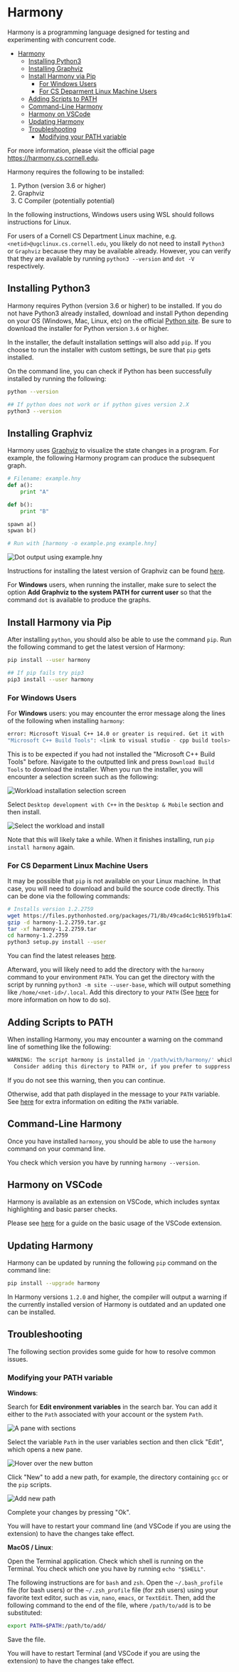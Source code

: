 # Harmony

Harmony is a programming language designed for testing and experimenting with concurrent code.

- [Harmony](#harmony)
  - [Installing Python3](#installing-python3)
  - [Installing Graphviz](#installing-graphviz)
  - [Install Harmony via Pip](#install-harmony-via-pip)
    - [For Windows Users](#for-windows-users)
    - [For CS Deparment Linux Machine Users](#for-cs-deparment-linux-machine-users)
  - [Adding Scripts to PATH](#adding-scripts-to-path)
  - [Command-Line Harmony](#command-line-harmony)
  - [Harmony on VSCode](#harmony-on-vscode)
  - [Updating Harmony](#updating-harmony)
  - [Troubleshooting](#troubleshooting)
    - [Modifying your PATH variable](#modifying-your-path-variable)

For more information, please visit the official page https://harmony.cs.cornell.edu.

Harmony requires the following to be installed:

1. Python (version 3.6 or higher)
2. Graphviz
3. C Compiler (potentially potential)

In the following instructions, Windows users using WSL should follows instructions for Linux.

For users of a Cornell CS Department Linux machine, e.g. `<netid>@ugclinux.cs.cornell.edu`, you likely do not need to install `Python3` or `Graphviz` because they may be available already. However, you can verify that they are available by running `python3 --version` and `dot -V` respectively.

## Installing Python3

Harmony requires Python (version 3.6 or higher) to be installed. If you do not have Python3 already installed, download and install Python depending on your OS (Windows, Mac, Linux, etc) on the official [Python site](https://www.python.org/downloads/). Be sure to download the installer for Python version `3.6` or higher.

In the installer, the default installation settings will also add `pip`. If you choose to run the installer with custom settings, be sure that `pip` gets installed.

On the command line, you can check if Python has been successfully installed by running the following:

```sh
python --version

## If python does not work or if python gives version 2.X
python3 --version
```

## Installing Graphviz

Harmony uses [Graphviz](https://graphviz.org/) to visualize the state changes in a program. For example, the following Harmony program can produce the subsequent graph.

```py
# Filename: example.hny
def a():
    print "A"

def b():
    print "B"

spawn a()
spwan b()

# Run with [harmony -o example.png example.hny]
```

![Dot output using example.hny](https://harmony.cs.cornell.edu/docs/textbook/figures/simple-graph-example.png "Dot output")

Instructions for installing the latest version of Graphviz can be found [here](https://graphviz.org/download/).

For **Windows** users, when running the installer, make sure to select the option **Add Graphviz to the system PATH for current user** so that the command `dot` is available to produce the graphs.

## Install Harmony via Pip

After installing `python`, you should also be able to use the command `pip`. Run the following command to get the latest version of Harmony:

```sh
pip install --user harmony

## If pip fails try pip3
pip3 install --user harmony
```

### For Windows Users

For **Windows** users: you may encounter the error message along the lines of the following when installing `harmony`:

```sh
error: Microsoft Visual C++ 14.0 or greater is required. Get it with
"Microsoft C++ Build Tools": <link to visual studio - cpp build tools>
```

This is to be expected if you had not installed the "Microsoft C++ Build Tools" before. Navigate to the outputted link and press `Download Build Tools` to download the installer. When you run the installer, you will encounter a selection screen such as the following:

![Workload installation selection screen](https://harmony.cs.cornell.edu/docs/textbook/figures/find-c%2B%2B-build-tools.png "Worload installation selection screen")

Select `Desktop development with C++` in the `Desktop & Mobile` section and then install.

![Select the workload and install](https://harmony.cs.cornell.edu/docs/textbook/figures/press-install-c%2B%2B-build-tools.png "Select the workload and install")

Note that this will likely take a while. When it finishes installing, run `pip install harmony` again.


### For CS Deparment Linux Machine Users

It may be possible that `pip` is not available on your Linux machine. In that case, you will need to download and build the source code directly. This can be done via the following commands:

```sh
# Installs version 1.2.2759
wget https://files.pythonhosted.org/packages/71/8b/49cad4c1c9b519fb1a479991fe23fb04892b77f17e045f11309bef424597/harmony-1.2.2759.tar.gz
gzip -d harmony-1.2.2759.tar.gz
tar -xf harmony-1.2.2759.tar
cd harmony-1.2.2759
python3 setup.py install --user
```

You can find the latest releases [here](https://pypi.org/project/harmony/#files).


Afterward, you will likely need to add the directory with the `harmony` command to your environment `PATH`. You can get the directory with the script by running `python3 -m site --user-base`, which will output something like `/home/<net-id>/.local`. Add this directory to your `PATH` (See [here](#modifying-your-path-variable) for more information on how to do so).

## Adding Scripts to PATH

When installing Harmony, you may encounter a warning on the command line of something like the following:

```sh
WARNING: The script harmony is installed in '/path/with/harmony/' which is not on PATH.
  Consider adding this directory to PATH or, if you prefer to suppress this warning, use --no-warn-script-location.
```

If you do not see this warning, then you can continue.

Otherwise, add that path displayed in the message to your `PATH` variable. See [here](#modifying-your-path-variable) for extra information on editing the `PATH` variable.

## Command-Line Harmony

Once you have installed `harmony`, you should be able to use the `harmony` command on your command line.

You check which version you have by running `harmony --version`.

## Harmony on VSCode

Harmony is available as an extension on VSCode, which includes syntax highlighting and basic parser checks.

Please see [here](https://marketplace.visualstudio.com/items?itemName=kevinsun-dev-cornell.harmonylang) for a guide on the basic usage of the VSCode extension.

## Updating Harmony

Harmony can be updated by running the following `pip` command on the command line:

```sh
pip install --upgrade harmony
```

In Harmony versions `1.2.0` and higher, the compiler will output a warning if the currently installed version of Harmony is outdated and an updated one can be installed.

## Troubleshooting

The following section provides some guide for how to resolve common issues.

### Modifying your PATH variable

**Windows**:

Search for **Edit environment variables** in the search bar. You can add it either to the `Path` associated with your account or the system `Path`.

![A pane with sections](https://harmony.cs.cornell.edu/docs/textbook/figures/first-pane.png "First pane")

Select the variable `Path` in the user variables section and then click "Edit", which opens a new pane.

![Hover over the new button](https://harmony.cs.cornell.edu/docs/textbook/figures/hover-new.png "Hovering over the new button")

Click "New" to add a new path, for example, the directory containing `gcc` or the `pip` scripts.

![Add new path](https://harmony.cs.cornell.edu/docs/textbook/figures/adding-new-path.png "Adding new path")

Complete your changes by pressing "Ok".

You will have to restart your command line (and VSCode if you are using the extension) to have the changes take effect.

**MacOS / Linux**:

Open the Terminal application. Check which shell is running on the Terminal. You check which one you have by running `echo "$SHELL"`.

The following instructions are for `bash` and `zsh`. Open the `~/.bash_profile` file (for bash users) or the `~/.zsh_profile` file (for zsh users) using your favorite text editor, such as `vim`, `nano`, `emacs`, or `TextEdit`. Then, add the following command to the end of the file, where `/path/to/add` is to be substituted:

```sh
export PATH=$PATH:/path/to/add/
```

Save the file.

You will have to restart Terminal (and VSCode if you are using the extension) to have the changes take effect.
